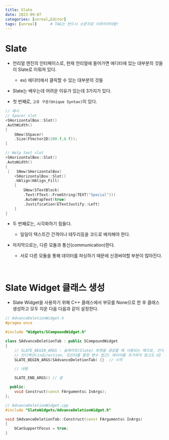 ```yaml
---
title: Slate
date: 2023-09-07
categories: [unreal,Editor]
tags: [unreal]		# TAG는 반드시 소문자로 이루어져야함!
---
```


**Slate**
========

* 언리얼 엔진의 인터페이스로, 현재 언리얼에 들어가면 에디터에 있는 대부분의 것들이 Slate로 이뤄져 있다.

    * ex) 에디터에서 클릭할 수 있는 대부분의 것들

* Slate는 배우는데 어려운 이유가 있는데 3가지가 있다.

* 첫 번째로, `고유 구문(Unique Syntax)`이 있다.

```c++
// 예시
// Spacer slot
+SHorizontalBox::Slot()
.AuthWidth()
[
    SNew(SSpacer)
    .Size(FVector2D(200.f,0.f));
]

// Help text slot
+SHorizontalBox::Slot()
.AutoWidth()
[
 |   SNew(SHorizontalBox)
    +SHorizontalBox::Slot()
    .HAlign(HAlign_Fill)
    [
        SNew(STextBlock)
        .Text(FText::FromString(TEXT("Special")))
        .AutoWrapText(true)
        .Justification(ETextJustify::Left)
    ]
]
```

* 두 번째로는, 시각화하기 힘들다.

  * 일일이 텍스트간 간격이나 테두리등을 코드로 배치해야 한다.

* 마지막으로는, 다른 모듈과 통신(communication)한다.

  * 서로 다른 모듈을 통해 데이터를 파싱하기 때문에 신경써야할 부분이 많아진다.

<br>

**Slate Widget 클래스 생성**
============

* Slate Widget을 사용하기 위해 C++ 클래스에서 부모를 None으로 한 후 클래스 생성하고 모두 지운 다음 다음과 같이 설정한다.



```c++
// AdvanceDeletionWidget.h
#pragma once

#include "Widgets/SCompoundWidget.h"

class SAdvanceDeletionTab : public SCompoundWidget
{
    // SLATE_BEGIN_ARGS : 슬레이트(Slate) 위젯을 생성할 때 사용되는 매크로, 인자로는 클래스 이름
    // 인디렉션(indirection, 포인터를 통한 변수 접근) 레이어를 추가하지 않고도 UI 제작을 가능하게 해준다.
    SLATE_BEGIN_ARGS(SAdvanceDeletionTab) {}  // 시작

    // 내용

    SLATE_END_ARGS() // 끝

  public:
    void Construct(const FArguments& InArgs);
};

// AdvanceDeletionWidget.cpp
#include "SlateWidgets/AdvanceDeletionWidget.h"

void SAdvanceDeletionTab::Construct(const FArguments& InArgs)
{
	bCanSupportFocus = true;
}

```
